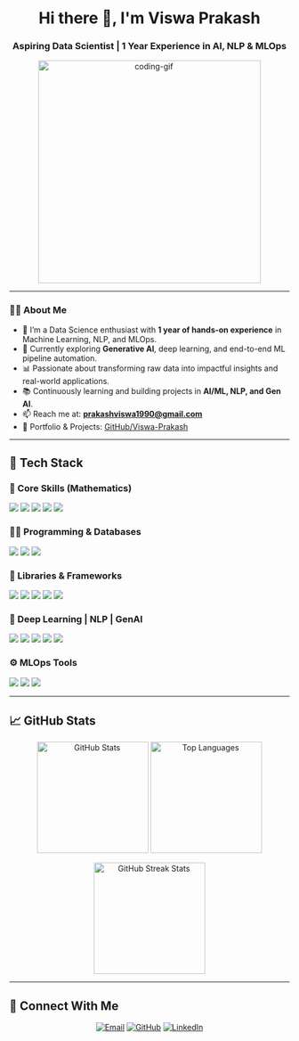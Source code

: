 <h1 align="center">Hi there 👋, I'm Viswa Prakash</h1>
<h3 align="center">Aspiring Data Scientist | 1 Year Experience in AI, NLP & MLOps</h3>

<p align="center">
  <img src="https://uploads-ssl.webflow.com/5c19100c2b50073e6ee69da1/60d35967a853a1b14851703b_All%20the%20data%20(1).gif" alt="coding-gif" width="400"/>
</p>

---

### 👨‍💻 About Me

- 🧠 I’m a Data Science enthusiast with **1 year of hands-on experience** in Machine Learning, NLP, and MLOps.
- 🤖 Currently exploring **Generative AI**, deep learning, and end-to-end ML pipeline automation.
- 📊 Passionate about transforming raw data into impactful insights and real-world applications.
- 📚 Continuously learning and building projects in **AI/ML, NLP, and Gen AI**.
- 📫 Reach me at: **prakashviswa1990@gmail.com**
- 💼 Portfolio & Projects: [GitHub/Viswa-Prakash](https://github.com/Viswa-Prakash)

---

## 🚀 Tech Stack

### 🧮 Core Skills (Mathematics)
<p>
  <img src="https://img.shields.io/badge/Statistics-%232370ED?style=plastic&logo=statistics&logoColor=white"/>
  <img src="https://img.shields.io/badge/Linear Algebra-%23F7DF1E?style=plastic&logo=linearalgebra&logoColor=black"/>
  <img src="https://img.shields.io/badge/Probability-%23007396?style=plastic&logo=probability&logoColor=white"/>
  <img src="https://img.shields.io/badge/Calculus-%2314354C?style=plastic&logo=calculus&logoColor=white"/>
  <img src="https://img.shields.io/badge/Discrete Maths-%2300599C?style=plastic&logo=discretemath&logoColor=white"/>
</p>

### 🧑‍💻 Programming & Databases
<p>
  <img src="https://img.shields.io/badge/Python-%232370ED?style=plastic&logo=python&logoColor=white"/>
  <img src="https://img.shields.io/badge/SQL-%2300599C?style=plastic&logo=sql&logoColor=white"/>
  <img src="https://img.shields.io/badge/MongoDB-%2347A248?style=plastic&logo=mongodb&logoColor=white"/>
</p>

### 🔧 Libraries & Frameworks
<p>
  <img src="https://img.shields.io/badge/Pandas-%23150458?style=plastic&logo=pandas&logoColor=white"/>
  <img src="https://img.shields.io/badge/Numpy-%23013243?style=plastic&logo=numpy&logoColor=white"/>
  <img src="https://img.shields.io/badge/Scikit Learn-%23F7931E?style=plastic&logo=scikitlearn&logoColor=white"/>
  <img src="https://img.shields.io/badge/Matplotlib-%23007396?style=plastic&logo=matplotlib&logoColor=white"/>
  <img src="https://img.shields.io/badge/Seaborn-%2314354C?style=plastic&logo=seaborn&logoColor=white"/>
</p>

### 🤖 Deep Learning | NLP | GenAI
<p>
  <img src="https://img.shields.io/badge/TensorFlow-%23FF6F00?style=plastic&logo=tensorflow&logoColor=white"/>
  <img src="https://img.shields.io/badge/Keras-%23D00000?style=plastic&logo=keras&logoColor=white"/>
  <img src="https://img.shields.io/badge/PyTorch-%23EE4C2C?style=plastic&logo=pytorch&logoColor=white"/>
  <img src="https://img.shields.io/badge/Transformers(HuggingFace)-%23FFD21F?style=plastic&logo=huggingface&logoColor=black"/>
  <img src="https://img.shields.io/badge/LLMs-%230A66C2?style=plastic&logo=openai&logoColor=white"/>
</p>

### ⚙️ MLOps Tools
<p>
  <img src="https://img.shields.io/badge/DVC-%23004C99?style=plastic&logo=dvc&logoColor=white"/>
  <img src="https://img.shields.io/badge/MLflow-%230C5EAF?style=plastic&logo=mlflow&logoColor=white"/>
  <img src="https://img.shields.io/badge/GitHub Actions-%23281717?style=plastic&logo=githubactions&logoColor=white"/>
</p>

---

## 📈 GitHub Stats

<p align="center">
  <img src="https://github-readme-stats.vercel.app/api?username=your-github-username&show_icons=true&theme=radical" alt="GitHub Stats" height="200"/>
  <img src="https://github-readme-stats.vercel.app/api/top-langs/?username=your-github-username&layout=compact&theme=radical" alt="Top Languages" height="200"/>
</p>

<p align="center">
  <img src="https://github-readme-streak-stats.herokuapp.com?user=your-github-username&theme=radical&hide_border=true" alt="GitHub Streak Stats" height="200"/>
</p>

---

## 🤝 Connect With Me

<p align="center">
  <a href="mailto:prakashviswa1990@gmail.com"><img src="https://img.shields.io/badge/Gmail-%23EA4335.svg?style=plastic&logo=gmail&logoColor=white" alt="Email"/></a>
  <a href="https://github.com/Viswa-Prakash"><img src="https://img.shields.io/badge/GitHub-%23181717.svg?style=plastic&logo=github&logoColor=white" alt="GitHub"/></a>
  <a href="https://www.linkedin.com/in/viswa-prakash/"><img src="https://img.shields.io/badge/LinkedIn-%230A66C2.svg?style=plastic&logo=linkedin&logoColor=white" alt="LinkedIn"/></a>
</p>
